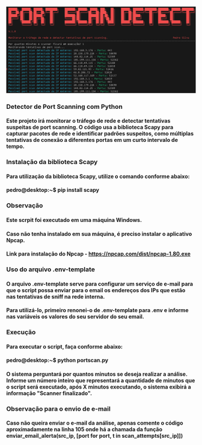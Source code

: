 ![Logo](https://github.com/pedrossjr/portscan-detect/blob/main/my-app/img/portscan.png)

### Detector de Port Scanning com Python

#### Este projeto irá monitorar o tráfego de rede e detectar tentativas suspeitas de port scanning. O código usa a biblioteca Scapy para capturar pacotes de rede e identificar padrões suspeitos, como múltiplas tentativas de conexão a diferentes portas em um curto intervalo de tempo.

### Instalação da biblioteca Scapy

#### Para utilização da biblioteca Scapy, utilize o comando conforme abaixo:

#### pedro@desktop:~$ pip install scapy

### Observação

#### Este scrpit foi executado em uma máquina Windows. 
#### Caso não tenha instalado em sua máquina, é preciso instalar o aplicativo Npcap.
#### Link para instalação do Npcap - https://npcap.com/dist/npcap-1.80.exe

### Uso do arquivo .env-template

#### O arquivo .env-template serve para configurar um serviço de e-mail para que o script possa enviar para o email os endereços dos IPs que estão nas tentativas de sniff na rede interna.

#### Para utilizá-lo, primeiro renonei-o de .env-template para .env e informe nas variáveis os valores do seu servidor do seu email.

### Execução

#### Para executar o script, faça conforme abaixo:

#### pedro@desktop:~$ python portscan.py

#### O sistema perguntará por quantos minutos se deseja realizar a análise. Informe um número inteiro que representará a quantidade de minutos que o script será executado, após X minutos executando, o sistema exibirá a informação "Scanner finalizado".

### Observação para o envio de e-mail

#### Caso não queira enviar o e-mail da análise, apenas comente o código aproximadamente na linha 105 onde há a chamada da função enviar_email_alerta(src_ip, [port for port, t in scan_attempts[src_ip]])
